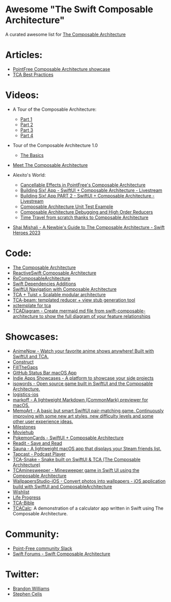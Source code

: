 # Awesome "The Swift Composable Architecture"

A curated awesome list for [The Composable Architecture](https://github.com/pointfreeco/swift-composable-architecture)

# Articles:

- [PointFree Composable Architecture showcase](https://alejandromp.com/blog/pointfree-composable-architecture-showcase/)
- [TCA Best Practices](https://www.merowing.info/the-composable-architecture-best-practices/)

# Videos:

- A Tour of the Composable Architecture:

    - [Part 1](https://www.pointfree.co/episodes/ep100-a-tour-of-the-composable-architecture-part-1)
    - [Part 2](https://www.pointfree.co/episodes/ep101-a-tour-of-the-composable-architecture-part-2)
    - [Part 3](https://www.pointfree.co/episodes/ep102-a-tour-of-the-composable-architecture-part-3)
    - [Part 4](https://www.pointfree.co/episodes/ep103-a-tour-of-the-composable-architecture-part-4)

- Tour of the Composable Architecture 1.0

    - [The Basics](https://www.pointfree.co/episodes/ep100-a-tour-of-the-composable-architecture-part-1)

- [Meet The Composable Architecture](https://pointfreeco.github.io/swift-composable-architecture/main/tutorials/meetcomposablearchitecture/)

- Alexito's World:

    - [Cancellable Effects in PointFree's Composable Architecture](https://www.youtube.com/watch?v=VAB3lysXU9o)
    - [Building Six! App - SwiftUI + Composable Architecture - Livestream](https://www.youtube.com/watch?v=x7OMRjHBOZE)
    - [Building Six! App PART 2 - SwiftUI + Composable Architecture - Livestream](https://www.youtube.com/watch?v=C4B8GRr0xng)
    - [Composable Architecture Unit Test Example](https://www.youtube.com/watch?v=b2EDNgkLFIc)
    - [Composable Architecture Debugging and High Order Reducers](https://www.youtube.com/watch?v=113bOxNHlUk)
    - [Time Travel from scratch thanks to Composable Architecture](https://www.youtube.com/watch?v=ASsjhyzwBR4)

- [Shai Mishali - A Newbie's Guide to The Composable Architecture - Swift Heroes 2023](https://youtu.be/XWZmgbylTpc)

# Code:

- [The Composable Architecture](https://github.com/pointfreeco/swift-composable-architecture)
- [ReactiveSwift Composable Architecture](https://github.com/trading-point/reactiveswift-composable-architecture)
- [RxComposableArchitecture](https://github.com/esam091/RxComposableArchitecture)
- [Swift Dependencies Additions](https://github.com/tgrapperon/swift-dependencies-additions)
- [SwiftUI Navigation with Composable Architecture](https://github.com/darrarski/tca-swiftui-navigation-demo)
- [TCA + Tuist = Scalable modular architecture](https://github.com/fortmarek/ComposableTuistArchitecture)
- [TCA-beam: templated reducer + view stub generation tool](https://github.com/alexhunsley/tca-beam)
- [xctemplate for tca](https://github.com/riiid/xctemplate-for-tca)
- [TCADiagram - Create mermaid md file from swift-composable-architecture to show the full diagram of your feature relationships](https://github.com/riiid/tca-diagram)

# Showcases:

- [AnimeNow - Watch your favorite anime shows anywhere! Built with SwiftUI and TCA.](https://github.com/AnimeNow-Team/AnimeNow)
- [Construct](https://github.com/Thomvis/Construct)
- [FillTheGaps](https://github.com/MoralAlberto/FillTheGaps)
- [GitHub Status Bar macOS App](https://github.com/darrarski/github-status-bar)
- [Indie Apps Showcases - A platform to showcase your side projects](https://antranapp.github.io/IndieApps/)
- [isowords - Open source game built in SwiftUI and the Composable Architecture.](https://github.com/pointfreeco/isowords)
- [logistics-ios](https://github.com/hypertrack/logistics-ios)
- [markoff - A lightweight Markdown (CommonMark) previewer for macOS.](https://github.com/kaishin/markoff)
- [MemoArt - A basic but smart SwiftUI pair-matching game. Continuously improving with some new art styles, new difficulty levels and some other user experience ideas.](https://github.com/renaudjenny/MemoArt)
- [Milestones](https://github.com/jpsim/Milestones)
- [Moviehub](https://github.com/oskarek/Moviehub)
- [PokemonCards - SwiftUI + Composable Architecture](https://github.com/coletiv/coletiv-ios-swiftui-tca-example)
- [Readit - Save and Read](https://apps.apple.com/es/app/readit-save-and-read/id1513003417?l=en)
- [Sauna - A lightweight macOS app that displays your Steam friends list.](https://github.com/alexjohnj/Sauna)
- [Tapcast - Podcast Player](https://apps.apple.com/us/app/tapcast-podcast-studio/id1484994729)
- [TCA-Snake - Snake built on SwiftUI & TCA (The Composable Architecture)](https://github.com/p-larson/TCA-Snake)
- [TCAminesweeper - Minesweeper game in Swift UI using the Composable Architecture](https://github.com/RogyMD/TCAminesweeper)
- [WallpapersStudio-iOS - Convert photos into wallpapers - iOS application build with SwiftUI and ComposableArchitecture](https://github.com/darrarski/WallpapersStudio-iOS)
- [Wishlist](https://github.com/Rypac/wishlist)
- [Life Progress](https://github.com/Bartozo/Life-Progress-iOS)
- [TCA-Bible](https://github.com/p-larson/TCA-Bible)
- [TCACalc](https://github.com/DandyLyons/TCACalc): A demonstration of a calculator app written in Swift using The Composable Architecture.

# Community:

- [Point-Free community Slack](http://pointfree.co/slack-invite)
- [Swift Forums - Swift Composable Architecture](https://forums.swift.org/c/related-projects/swift-composable-architecture/61)

# Twitter:

- [Brandon Williams](https://twitter.com/mbrandonw)
- [Stephen Celis](https://twitter.com/stephencelis)
